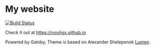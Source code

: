 # My website

[![Build Status](https://travis-ci.org/freetonik/freetonik.github.io.svg?branch=master)](https://travis-ci.org/freetonik/freetonik.github.io)

Check it out at https://noviligx.github.io

Powered by Gatsby. Theme is based on Alexander Shelepenok [Lumen](https://github.com/alxshelepenok/gatsby-starter-lumen).
